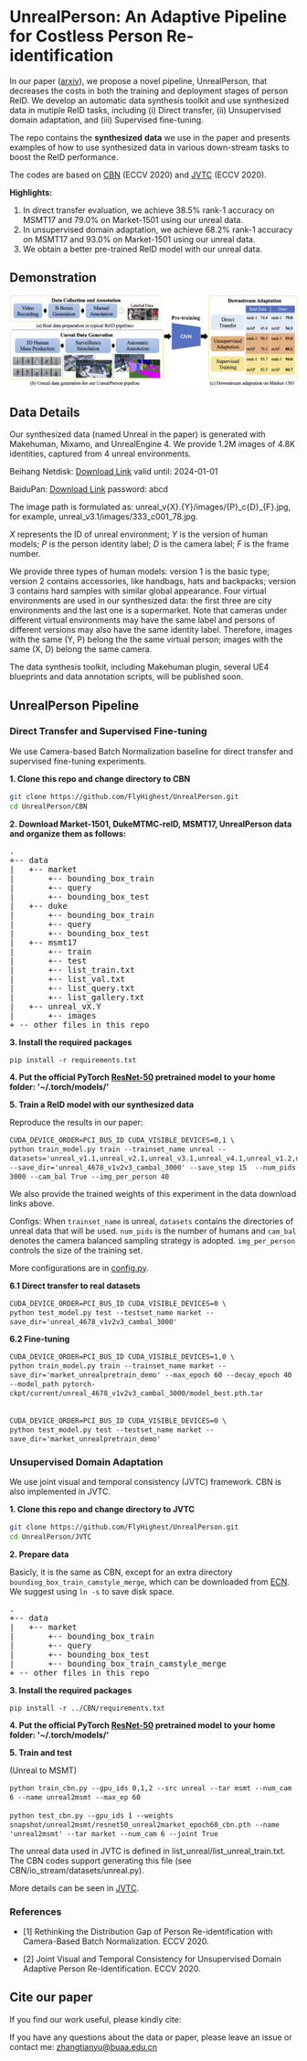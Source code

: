 # UnrealPerson: An Adaptive Pipeline for Costless Person Re-identification
In our paper ([arxiv]()), we propose a novel pipeline, UnrealPerson, that decreases the costs in both the training and deployment stages of person ReID. 
We develop an automatic data synthesis toolkit and use synthesized data in mutiple ReID tasks, including (i) Direct transfer, (ii) Unsupervised domain adaptation, and (iii) Supervised fine-tuning. 
 
The repo contains the **synthesized** **data** we use in the paper and presents examples of how to use synthesized data in various down-stream tasks to boost the ReID performance.

The codes are based on [CBN](https://github.com/automan000/Camera-based-Person-ReID) (ECCV 2020) and [JVTC](https://github.com/ljn114514/JVTC) (ECCV 2020).


**Highlights:**
1. In direct transfer evaluation, we achieve 38.5% rank-1 accuracy on MSMT17 and 79.0% on Market-1501 using our unreal data. 
2. In unsupervised domain adaptation, we achieve 68.2% rank-1 accuracy on MSMT17 and 93.0% on Market-1501 using our unreal data. 
3. We obtain a better pre-trained ReID model with our unreal data.  

## Demonstration

![](imgs/unrealperson.jpg)

## Data Details

Our synthesized data (named Unreal in the paper) is generated with Makehuman, Mixamo, and UnrealEngine 4. We provide 1.2M images of 4.8K identities, captured from 4 unreal environments. 

Beihang Netdisk: [Download Link](https://bhpan.buaa.edu.cn:443/link/BD6502DF5A2A2434BC5FC62793F80F96) valid until: 2024-01-01

BaiduPan: [Download Link](https://pan.baidu.com/s/1P_UKdhmuDvJNQHuO81ifww) password: abcd

The image path is formulated as: unreal_v{X}.{Y}/images/{P}\_c{D}_{F}.jpg,
 for example, unreal_v3.1/images/333_c001_78.jpg.
 
_X_ represents the ID of unreal environment; _Y_ is the version of human models; _P_ is the person identity label; _D_ is the camera label; _F_ is the frame number. 

We provide three types of human models: version 1 is the basic type; version 2 contains accessories, like handbags, hats and backpacks; version 3 contains hard samples with similar global appearance. 
Four virtual environments are used in our synthesized data: the first three are city environments and the last one is a supermarket.
Note that cameras under different virtual environments may have the same label and persons of different versions may also have the same identity label. 
Therefore, images with the same (Y, P) belong the the same virtual person; images with the same (X, D) belong the same camera. 
 
The data synthesis toolkit, including Makehuman plugin, several UE4 blueprints and data annotation scripts, will be published soon. 
 
## UnrealPerson Pipeline

### Direct Transfer and Supervised Fine-tuning

We use Camera-based Batch Normalization baseline for direct transfer and supervised fine-tuning experiments.
  
**1. Clone this repo and change directory to CBN**
```bash
git clone https://github.com/FlyHighest/UnrealPerson.git
cd UnrealPerson/CBN
```

**2. Download Market-1501, DukeMTMC-reID, MSMT17, UnrealPerson data and organize them as follows:**
<pre>
.
+-- data
|   +-- market
|       +-- bounding_box_train
|       +-- query
|       +-- bounding_box_test
|   +-- duke
|       +-- bounding_box_train
|       +-- query
|       +-- bounding_box_test
|   +-- msmt17
|       +-- train
|       +-- test
|       +-- list_train.txt
|       +-- list_val.txt
|       +-- list_query.txt
|       +-- list_gallery.txt
|   +-- unreal_vX.Y
|       +-- images
+ -- other files in this repo
</pre>



**3. Install the required packages**
```console
pip install -r requirements.txt
```


**4. Put the official PyTorch [ResNet-50](https://download.pytorch.org/models/resnet50-19c8e357.pth) pretrained model to your home folder: 
'~/.torch/models/'**


**5. Train a ReID model with our synthesized data**

Reproduce the results in our paper:

```console
CUDA_DEVICE_ORDER=PCI_BUS_ID CUDA_VISIBLE_DEVICES=0,1 \
python train_model.py train --trainset_name unreal --datasets='unreal_v1.1,unreal_v2.1,unreal_v3.1,unreal_v4.1,unreal_v1.2,unreal_v2.2,unreal_v3.2,unreal_v4.2,unreal_v1.3,unreal_v2.3,unreal_v3.3,unreal_v4.3' --save_dir='unreal_4678_v1v2v3_cambal_3000' --save_step 15  --num_pids 3000 --cam_bal True --img_per_person 40
```

We also provide the trained weights of this experiment in the data download links above.

Configs:
When ``trainset_name`` is unreal, ``datasets`` contains the directories of unreal data that will be used. ``num_pids`` is the number of humans and ``cam_bal`` denotes the camera balanced sampling strategy is adopted. ``img_per_person`` controls the size of the training set.

More configurations are in [config.py](https://github.com/FlyHighest/UnrealPerson/CBN/config.py).

**6.1 Direct transfer to real datasets**
```console
CUDA_DEVICE_ORDER=PCI_BUS_ID CUDA_VISIBLE_DEVICES=0 \
python test_model.py test --testset_name market --save_dir='unreal_4678_v1v2v3_cambal_3000'
```

**6.2 Fine-tuning**
```console
CUDA_DEVICE_ORDER=PCI_BUS_ID CUDA_VISIBLE_DEVICES=1,0 \
python train_model.py train --trainset_name market --save_dir='market_unrealpretrain_demo' --max_epoch 60 --decay_epoch 40 --model_path pytorch-ckpt/current/unreal_4678_v1v2v3_cambal_3000/model_best.pth.tar


CUDA_DEVICE_ORDER=PCI_BUS_ID CUDA_VISIBLE_DEVICES=0 \
python test_model.py test --testset_name market --save_dir='market_unrealpretrain_demo'
```


### Unsupervised Domain Adaptation

We use joint visual and temporal consistency (JVTC) framework. CBN is also implemented in JVTC.

**1. Clone this repo and change directory to JVTC**

```bash
git clone https://github.com/FlyHighest/UnrealPerson.git
cd UnrealPerson/JVTC
```

**2. Prepare data**

Basicly, it is the same as CBN, except for an extra directory ``bounding_box_train_camstyle_merge``, which can be downloaded from [ECN](https://github.com/zhunzhong07/ECN). We suggest using ``ln -s`` to save disk space. 
<pre>
.
+-- data
|   +-- market
|       +-- bounding_box_train
|       +-- query
|       +-- bounding_box_test
|       +-- bounding_box_train_camstyle_merge
+ -- other files in this repo
</pre>

**3. Install the required packages**

```console
pip install -r ../CBN/requirements.txt
```


**4. Put the official PyTorch [ResNet-50](https://download.pytorch.org/models/resnet50-19c8e357.pth) pretrained model to your home folder: 
'~/.torch/models/'**

**5. Train and test**

(Unreal to MSMT)

```console
python train_cbn.py --gpu_ids 0,1,2 --src unreal --tar msmt --num_cam 6 --name unreal2msmt --max_ep 60

python test_cbn.py --gpu_ids 1 --weights snapshot/unreal2msmt/resnet50_unreal2market_epoch60_cbn.pth --name 'unreal2msmt' --tar market --num_cam 6 --joint True 
```

The unreal data used in JVTC is defined in list_unreal/list_unreal_train.txt. The CBN codes support generating this file (see CBN/io_stream/datasets/unreal.py). 

More details can be seen in [JVTC](https://github.com/ljn114514/JVTC).

### References

- [1] Rethinking the Distribution Gap of Person Re-identification with Camera-Based Batch Normalization. ECCV 2020.

- [2] Joint Visual and Temporal Consistency for Unsupervised Domain Adaptive Person Re-Identification. ECCV 2020.


## Cite our paper

If you find our work useful, please kindly cite:


If you have any questions about the data or paper, please leave an issue or contact me: 
zhangtianyu@buaa.edu.cn
